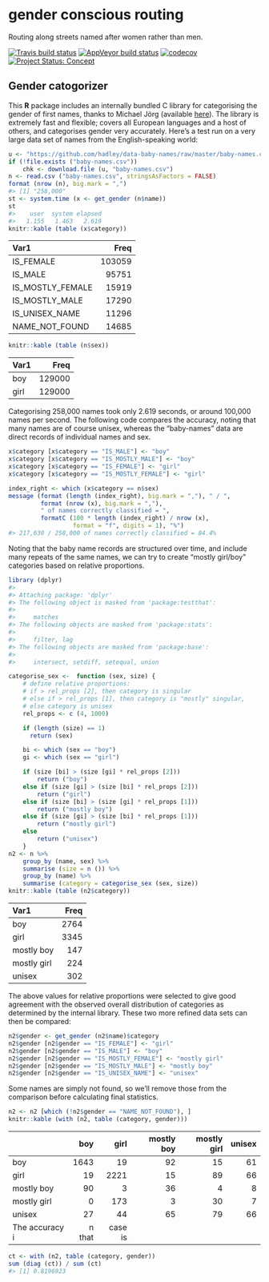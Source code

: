 <!-- README.md is generated from README.Rmd. Please edit that file -->

# gender conscious routing

Routing along streets named after women rather than men.

<!-- badges: start -->

[![Travis build
status](https://travis-ci.org/mpadge/gender-conscious-routing.svg?branch=master)](https://travis-ci.org/mpadge/gender-conscious-routing)
[![AppVeyor build
status](https://ci.appveyor.com/api/projects/status/github/mpadge/gender-conscious-routing?branch=master&svg=true)](https://ci.appveyor.com/project/mpadge/gender-conscious-routing)
[![codecov](https://codecov.io/gh/mpadge/gender-conscious-routing/branch/master/graph/badge.svg)](https://codecov.io/gh/mpadge/gender-conscious-routing)
[![Project Status:
Concept](http://www.repostatus.org/badges/latest/concept.svg)](http://www.repostatus.org/#concept)
<!-- badges: end -->

## Gender catogorizer

This **R** package includes an internally bundled C library for
categorising the gender of first names, thanks to Michael Jörg
(available [here](https://www.heise.de/ct/ftp/07/17/182/)). The library
is extremely fast and flexible; covers all European languages and a host
of others, and categorises gender very accurately. Here’s a test run on
a very large data set of names from the English-speaking world:

``` r
u <- "https://github.com/hadley/data-baby-names/raw/master/baby-names.csv"
if (!file.exists ("baby-names.csv"))
    chk <- download.file (u, "baby-names.csv")
n <- read.csv ("baby-names.csv", stringsAsFactors = FALSE)
format (nrow (n), big.mark = ",")
#> [1] "258,000"
st <- system.time (x <- get_gender (n$name))
st
#>    user  system elapsed 
#>   1.155   1.463   2.619
knitr::kable (table (x$category))
```

| Var1               |   Freq |
| :----------------- | -----: |
| IS\_FEMALE         | 103059 |
| IS\_MALE           |  95751 |
| IS\_MOSTLY\_FEMALE |  15919 |
| IS\_MOSTLY\_MALE   |  17290 |
| IS\_UNISEX\_NAME   |  11296 |
| NAME\_NOT\_FOUND   |  14685 |

``` r
knitr::kable (table (n$sex))
```

| Var1 |   Freq |
| :--- | -----: |
| boy  | 129000 |
| girl | 129000 |

Categorising 258,000 names took only 2.619 seconds, or around 100,000
names per second. The following code compares the accuracy, noting that
many names are of course unisex, whereas the “baby-names” data are
direct records of individual names and sex.

``` r
x$category [x$category == "IS_MALE"] <- "boy"
x$category [x$category == "IS_MOSTLY_MALE"] <- "boy"
x$category [x$category == "IS_FEMALE"] <- "girl"
x$category [x$category == "IS_MOSTLY_FEMALE"] <- "girl"

index_right <- which (x$category == n$sex)
message (format (length (index_right), big.mark = ","), " / ",
         format (nrow (x), big.mark = ","),
         " of names correctly classified = ",
         formatC (100 * length (index_right) / nrow (x),
                  format = "f", digits = 1), "%")
#> 217,630 / 258,000 of names correctly classified = 84.4%
```

Noting that the baby name records are structured over time, and include
many repeats of the same names, we can try to create “mostly girl/boy”
categories based on relative proportions.

``` r
library (dplyr)
#> 
#> Attaching package: 'dplyr'
#> The following object is masked from 'package:testthat':
#> 
#>     matches
#> The following objects are masked from 'package:stats':
#> 
#>     filter, lag
#> The following objects are masked from 'package:base':
#> 
#>     intersect, setdiff, setequal, union

categorise_sex <-  function (sex, size) {
    # define relative proportions:
    # if > rel_props [2], then category is singular
    # else if > rel_props [1], then category is "mostly" singular,
    # else category is unisex
    rel_props <- c (4, 1000)

    if (length (size) == 1)
      return (sex)

    bi <- which (sex == "boy")
    gi <- which (sex == "girl")

    if (size [bi] > (size [gi] * rel_props [2]))
        return ("boy")
    else if (size [gi] > (size [bi] * rel_props [2]))
        return ("girl")
    else if (size [bi] > (size [gi] * rel_props [1]))
        return ("mostly boy")
    else if (size [gi] > (size [bi] * rel_props [1]))
        return ("mostly girl")
    else
        return ("unisex")
    }
n2 <- n %>%
    group_by (name, sex) %>%
    summarise (size = n ()) %>%
    group_by (name) %>%
    summarise (category = categorise_sex (sex, size))
knitr::kable (table (n2$category))
```

| Var1        | Freq |
| :---------- | ---: |
| boy         | 2764 |
| girl        | 3345 |
| mostly boy  |  147 |
| mostly girl |  224 |
| unisex      |  302 |

The above values for relative proportions were selected to give good
agreement with the observed overall distribution of categories as
determined by the internal library. These two more refined data sets can
then be compared:

``` r
n2$gender <- get_gender (n2$name)$category
n2$gender [n2$gender == "IS_FEMALE"] <- "girl"
n2$gender [n2$gender == "IS_MALE"] <- "boy"
n2$gender [n2$gender == "IS_MOSTLY_FEMALE"] <- "mostly girl"
n2$gender [n2$gender == "IS_MOSTLY_MALE"] <- "mostly boy"
n2$gender [n2$gender == "IS_UNISEX_NAME"] <- "unisex"
```

Some names are simply not found, so we’ll remove those from the
comparison before calculating final statistics.

``` r
n2 <- n2 [which (!n2$gender == "NAME_NOT_FOUND"), ]
knitr::kable (with (n2, table (category, gender)))
```

|                |    boy |    girl | mostly boy | mostly girl | unisex |
| -------------- | -----: | ------: | ---------: | ----------: | -----: |
| boy            |   1643 |      19 |         92 |          15 |     61 |
| girl           |     19 |    2221 |         15 |          89 |     66 |
| mostly boy     |     90 |       3 |         36 |           4 |      8 |
| mostly girl    |      0 |     173 |          3 |          30 |      7 |
| unisex         |     27 |      44 |         65 |          79 |     66 |
| The accuracy i | n that | case is |            |             |        |

``` r
ct <- with (n2, table (category, gender))
sum (diag (ct)) / sum (ct)
#> [1] 0.8196923
```
